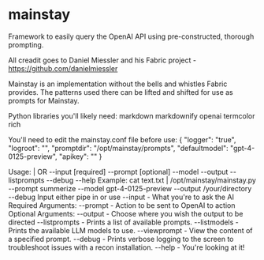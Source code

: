 # mainstay

Framework to easily query the OpenAI API using pre-constructed, thorough prompting.

All creadit goes to Daniel Miessler and his Fabric project - https://github.com/danielmiessler

Mainstay is an implementation without the bells and whistles Fabric provides.  The patterns used there can be lifted and shifted for use as prompts for Mainstay.

Python libraries you'll likely need:
markdown
markdownify
openai
termcolor
rich

You'll need to edit the mainstay.conf file before use:
{
    "logger": "true",
    "logroot": "<Your preferred output location>",
    "promptdir": "/opt/mainstay/prompts", 
    "defaultmodel": "gpt-4-0125-preview",
    "apikey": "<Your OpenAI API Key>"
}


Usage: <Pipe Input for OpenAI> | OR --input [required] --prompt [optional] --model --output --listprompts --debug --help
Example: cat text.txt | /opt/mainstay/mainstay.py --prompt summerize  --model gpt-4-0125-preview --output /your/directory --debug
Input either pipe in or use --input - What you're to ask the AI
Required Arguments:
--prompt - Action to be sent to OpenAI to action
Optional Arguments:
--output - Choose where you wish the output to be directed
--listprompts - Prints a list of available prompts.
--listmodels - Prints the available LLM models to use.
--viewprompt - View the content of a specified prompt.
--debug - Prints verbose logging to the screen to troubleshoot issues with a recon installation.
--help - You're looking at it!
